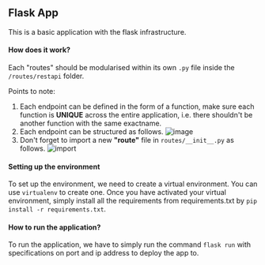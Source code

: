 ## Flask App 
This is a basic application with the flask infrastructure.


#### How does it work?
Each "routes" should be modularised within its own `.py` file inside the `/routes/restapi` folder. 

Points to note:
1. Each endpoint can be defined in the form of a function, make sure each function is **UNIQUE** across the entire application, i.e. there shouldn't be another function with the same exactname.
2. Each endpoint can be structured as follows.
![image](https://user-images.githubusercontent.com/44058187/122789417-e10ef980-d2e9-11eb-9467-20bca97861c8.JPG)
3. Don't forget to import a new **"route"** file in `routes/__init__.py` as follows.
![import](https://user-images.githubusercontent.com/44058187/122790103-92159400-d2ea-11eb-8942-33a47125371d.JPG)

#### Setting up the environment
To set up the environment, we need to create a virtual environment. You can use `virtualenv` to create one. Once you have activated your virtual environment, simply install all the requirements from 
requirements.txt by `pip install -r requirements.txt`.

#### How to run the application?
To run the application, we have to simply run the command `flask run` with specifications on port and ip address to deploy the app to.

